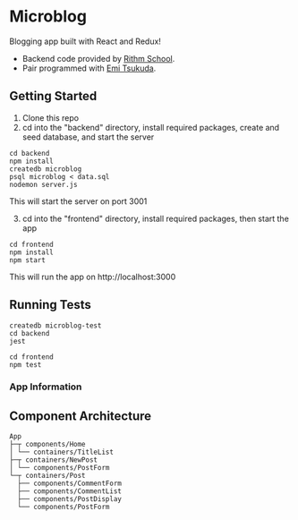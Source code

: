 # Microblog

Blogging app built with React and Redux! 
* Backend code provided by [Rithm School](https://www.rithmschool.com/). 
* Pair programmed with [Emi Tsukuda](https://github.com/emitamago).

## Getting Started

1. Clone this repo
2. cd into the "backend" directory, install required packages, create and seed database, and start the server

```
cd backend
npm install
createdb microblog
psql microblog < data.sql
nodemon server.js 
```
This will start the server on port 3001

3. cd into the "frontend" directory, install required packages, then start the app

```
cd frontend
npm install
npm start
```
This will run the app on http://localhost:3000

## Running Tests
```
createdb microblog-test
cd backend
jest

cd frontend
npm test
```
### App Information

## Component Architecture
```
App
├─┬ components/Home
│ └── containers/TitleList
├─┬ containers/NewPost
│ └── components/PostForm
└─┬ containers/Post
  ├── components/CommentForm
  ├── components/CommentList
  ├── components/PostDisplay
  └── components/PostForm
```
